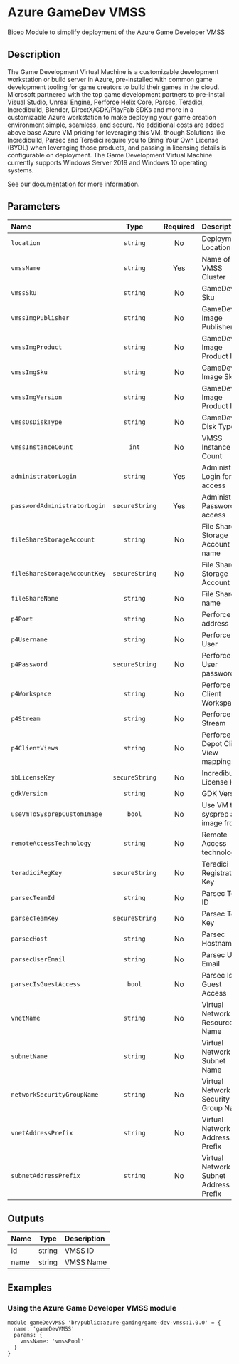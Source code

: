 # Azure GameDev VMSS

Bicep Module to simplify deployment of the Azure Game Developer VMSS

## Description

The Game Development Virtual Machine is a customizable development workstation or build server in Azure, pre-installed with common game development tooling for game creators to build their games in the cloud. Microsoft partnered with the top game development partners to pre-install Visual Studio, Unreal Engine, Perforce Helix Core, Parsec, Teradici, Incredibuild, Blender, DirectX/GDK/PlayFab SDKs and more in a customizable Azure workstation to make deploying your game creation environment simple, seamless, and secure. No additional costs are added above base Azure VM pricing for leveraging this VM, though Solutions like Incredibuild, Parsec and Teradici require you to Bring Your Own License (BYOL) when leveraging those products, and passing in licensing details is configurable on deployment. The Game Development Virtual Machine currently supports Windows Server 2019 and Windows 10 operating systems.

See our [documentation](https://docs.microsoft.com/en-us/gaming/azure/game-dev-virtual-machine/) for more information.

## Parameters

| Name                         | Type           | Required | Description                           |
| :--------------------------- | :------------: | :------: | :------------------------------------ |
| `location`                   | `string`       | No       | Deployment Location                   |
| `vmssName`                   | `string`       | Yes      | Name of VMSS Cluster                  |
| `vmssSku`                    | `string`       | No       | GameDev Sku                           |
| `vmssImgPublisher`           | `string`       | No       | GameDev Image Publisher               |
| `vmssImgProduct`             | `string`       | No       | GameDev Image Product Id              |
| `vmssImgSku`                 | `string`       | No       | GameDev Image Sku                     |
| `vmssImgVersion`             | `string`       | No       | GameDev Image Product Id              |
| `vmssOsDiskType`             | `string`       | No       | GameDev Disk Type                     |
| `vmssInstanceCount`          | `int`          | No       | VMSS Instance Count                   |
| `administratorLogin`         | `string`       | Yes      | Administrator Login for access        |
| `passwordAdministratorLogin` | `secureString` | Yes      | Administrator Password for access     |
| `fileShareStorageAccount`    | `string`       | No       | File Share Storage Account name       |
| `fileShareStorageAccountKey` | `secureString` | No       | File Share Storage Account key        |
| `fileShareName`              | `string`       | No       | File Share name                       |
| `p4Port`                     | `string`       | No       | Perforce Port address                 |
| `p4Username`                 | `string`       | No       | Perforce User                         |
| `p4Password`                 | `secureString` | No       | Perforce User password                |
| `p4Workspace`                | `string`       | No       | Perforce Client Workspace             |
| `p4Stream`                   | `string`       | No       | Perforce Stream                       |
| `p4ClientViews`              | `string`       | No       | Perforce Depot Client View mappings   |
| `ibLicenseKey`               | `secureString` | No       | Incredibuild License Key              |
| `gdkVersion`                 | `string`       | No       | GDK Version                           |
| `useVmToSysprepCustomImage`  | `bool`         | No       | Use VM to sysprep an image from       |
| `remoteAccessTechnology`     | `string`       | No       | Remote Access technology              |
| `teradiciRegKey`             | `secureString` | No       | Teradici Registration Key             |
| `parsecTeamId`               | `string`       | No       | Parsec Team ID                        |
| `parsecTeamKey`              | `secureString` | No       | Parsec Team Key                       |
| `parsecHost`                 | `string`       | No       | Parsec Hostname                       |
| `parsecUserEmail`            | `string`       | No       | Parsec User Email                     |
| `parsecIsGuestAccess`        | `bool`         | No       | Parsec Is Guest Access                |
| `vnetName`                   | `string`       | No       | Virtual Network Resource Name         |
| `subnetName`                 | `string`       | No       | Virtual Network Subnet Name           |
| `networkSecurityGroupName`   | `string`       | No       | Virtual Network Security Group Name   |
| `vnetAddressPrefix`          | `string`       | No       | Virtual Network Address Prefix        |
| `subnetAddressPrefix`        | `string`       | No       | Virtual Network Subnet Address Prefix |

## Outputs

| Name | Type   | Description |
| :--- | :----: | :---------- |
| id   | string | VMSS ID     |
| name | string | VMSS Name   |

## Examples

### Using the Azure Game Developer VMSS module

```bicep
module gameDevVMSS 'br/public:azure-gaming/game-dev-vmss:1.0.0' = {
  name: 'gameDevVMSS'
  params: {
    vmssName: 'vmssPool'
  }
}
```
